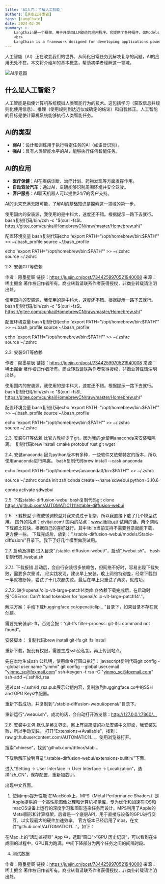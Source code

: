 ```yaml
---
title: 'AI入门：了解人工智能'
authors: [京东云开发者]
tags: [LangChain]
date: 2024-02-29
summary: >-
    LangChain是一个框架，用于开发由LLM驱动的应用程序。它提供了各种组件，如Models、Indexes、Chains、Memory以及Agent，帮助用户使用LLM。LangChain的核心功能包括将LLM模型与外部数据源连接以及允许与LLM模型进行交互。通过LangChain，用户可以轻松地构建和定制自己的LLM应用程序。
    <br>
    LangChain is a framework designed for developing applications powered by Large Language Models (LLMs). It offers various components such as Models, Indexes, Chains, Memory, and Agent to assist users in leveraging LLMs. The core functionalities of LangChain include connecting LLM models with external data sources and enabling interaction with LLM models. With LangChain, users can easily build and customize their own LLM applications.
---
```


人工智能（AI）正在改变我们的世界，从简化日常任务到解决复杂的问题，AI的应用无处不在。本文将介绍AI的基本概念，帮助初学者理解这一领域。

![AI示意图](https://example.com/ai-intro-image.jpg)

## 什么是人工智能？

人工智能是指使计算机系统模拟人类智能行为的技术。这包括学习（获取信息并规则化使用信息）、推理（使用规则到达近似或确定的结论）和自我修正。人工智能的目标是使计算机系统能够执行人类智能任务。

## AI的类型

- **弱AI**：设计和训练用于执行特定任务的AI（如语音识别）。
- **强AI**：具有人类智能水平的AI，能够执行任何智能任务。

## AI的应用

- **医疗保健**：AI在疾病诊断、治疗计划、药物发现等方面发挥作用。
- **自动驾驶汽车**：通过AI，车辆能够识别周围环境并安全驾驶。
- **客户服务**：AI聊天机器人可以提供24/7的客户支持。

AI的未来充满无限可能，了解AI的基础知识是探索这一领域的第一步。

使用国内的安装源，我使用的是中科大，速度还不错。根据提示一路下去就行。
bash复制代码/bin/zsh -c "$(curl -fsSL https://gitee.com/cunkai/HomebrewCN/raw/master/Homebrew.sh)"


配置环境变量
bash复制代码echo 'export PATH="/opt/homebrew/bin:$PATH"' >> ~/.bash_profile 
source ~/.bash_profile

echo 'export PATH="/opt/homebrew/bin:$PATH"' >> ~/.zshrc   
source ~/.zshrc

2.3. 安装GIT等依赖

作者：隐墨星辰
链接：https://juejin.cn/post/7344259970521940008
来源：稀土掘金
著作权归作者所有。商业转载请联系作者获得授权，非商业转载请注明出处。



使用国内的安装源，我使用的是中科大，速度还不错。根据提示一路下去就行。
bash复制代码/bin/zsh -c "$(curl -fsSL https://gitee.com/cunkai/HomebrewCN/raw/master/Homebrew.sh)"


配置环境变量
bash复制代码echo 'export PATH="/opt/homebrew/bin:$PATH"' >> ~/.bash_profile 
source ~/.bash_profile

echo 'export PATH="/opt/homebrew/bin:$PATH"' >> ~/.zshrc   
source ~/.zshrc

2.3. 安装GIT等依赖

作者：隐墨星辰
链接：https://juejin.cn/post/7344259970521940008
来源：稀土掘金
著作权归作者所有。商业转载请联系作者获得授权，非商业转载请注明出处。


使用国内的安装源，我使用的是中科大，速度还不错。根据提示一路下去就行。
bash复制代码/bin/zsh -c "$(curl -fsSL https://gitee.com/cunkai/HomebrewCN/raw/master/Homebrew.sh)"


配置环境变量
bash复制代码echo 'export PATH="/opt/homebrew/bin:$PATH"' >> ~/.bash_profile 
source ~/.bash_profile

echo 'export PATH="/opt/homebrew/bin:$PATH"' >> ~/.zshrc   
source ~/.zshrc






2.3. 安装GIT等依赖
比官方教程少了git，因为我的git使用anaconda来安装和隔离。
复制代码brew install cmake protobuf rust git wget

2.4. 安装anaconda
因为python版本有多种，一些软件又依赖特定的版本，所以使用anaconda进行隔离。
bash复制代码brew install --cask anaconda

echo 'export PATH="/opt/homebrew/anaconda3/bin:$PATH"' >> ~/.zshrc

source ~/.zshrc
conda init zsh
conda create --name sdwebui python=3.10.6

conda activate sdwebui

2.5. 下载stable-diffusion-webui
bash复制代码git clone https://github.com/AUTOMATIC1111/stable-diffusion-webui

2.6. 下载模型
训练或微调模型对我来说过于复杂，所以我直接下载了几个模型试用。
国外的站点：civitai.com/
国内的站点：www.liblib.ai/
试用的话，两个网站下载都比较快，根据自己的喜好就行。其中liblib当前支持不需要登录就能下载，更方便一些。
下载完成后，放到：“./stable-diffusion-webui/models/Stable-diffusion/”目录下。我下了好几个模型做测试用。

2.7. 启动及排错
进入目录“./stable-diffusion-webui/”，启动“./webui.sh”。
bash复制代码./webui.sh

2.7.1. 下载报错
启动后，会自行安装很多依赖包，但网络不好时，容易出现下载失败，需要多次重试。
经实践发现，建议早上安装。晚上网络特别差，经常下载到一半就被断掉，尝试了十几次都失败。最后在早上只重试了两次，就成功。

2.7.2. 缺少openai/clip-vit-large-patch14类库
各依赖下载完成后，在启动时报“OSError: Can't load tokenizer for 'openai/clip-vit-large-patch14'.”。

解决方案：手动下载huggingface.co/openai/clip… ”目录下，如果目录不存在就创建。


需要先安装git-lft，否则会报：“git-lfs filter-process: git-lfs: command not found”。

安装脚本：
复制代码brew install git-lfs
git lfs install

重新下载，报没有权限，需要生成ssh公私钥，再上传到站点。

先在本地生成ssh 公私钥，使用命令行窗口执行：
javascript复制代码git config --global user.name "yinmo"
git config --global user.email "yinmo_sc@foxmail.com"
ssh-keygen -t rsa -C "yinmo_sc@foxmail.com"
ssh-add ~/.ssh/id_rsa

通过cat ~/.ssh/id_rsa.pub展示公钥内容，复制放到huggingface.co中的SSH and GPG Keys中配置。

重新下载成功，并复制到“./stable-diffusion-webui/openai/”目录下。

重新运行“./webui.sh”，成功的话，会自动打开游览器：http://127.0.0.1:7860/。

2.8. 安装中文包
默认是英文界面，网上有些简洁的办法安装中文界面，我安装失败，所以手动安装。
打开“Extensions->Available”，找到：raw.githubusercontent.com/AUTOMATIC11…，使用浏览器打开。

搜索“chinese”，找到"github.com/dtlnor/stab…


下载后解压放到目录“./stable-diffusion-webui/extensions-builtin/”下面。

进入“Setting -> User Interface -> User Interface -> Localization”，选择“zh_CN”，保存配置，重新加载UI。

出现中文界面。

1. 使用mps提升性能
在MacBook上，MPS（Metal Performance Shaders）是Apple提供的一个高性能图像处理和计算机视觉库，专为优化和加速在iOS和macOS设备上运行的深度学习和图形渲染任务而设计。MPS利用了Apple的Metal图形和计算框架，后者是一个底层API，用于直接与设备的GPU进行交互，以实现最大的硬件加速效率。
官方版本已经启用了mps，在文件“github.com/AUTOMATIC11…”。如下：

在Mac 上的“活动监视器” App 中，选取“窗口”>“GPU 历史记录”，可以看到在生成图的过程中，GPU算力跑满。中间下降部分为两个任务之间的间隔时段。

4. 测试数据

作者：隐墨星辰
链接：https://juejin.cn/post/7344259970521940008
来源：稀土掘金
著作权归作者所有。商业转载请联系作者获得授权，非商业转载请注明出处。